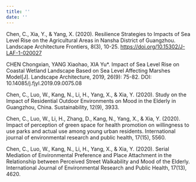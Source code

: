 ```yaml
---
title: ''
date: ''
---
```


Chen, C., Xia, Y., & Yang, X. (2020). Resilience Strategies to Impacts of Sea Level Rise on the Agricultural Areas in Nansha District of Guangzhou. Landscape Architecture Frontiers, 8(3), 10-25. https://doi.org/10.15302/J-LAF-1-020027

CHEN Chongxian, YANG Xiaohao, XIA Yu*. Impact of Sea Level Rise on Coastal Wetland Landscape Based on Sea Level Affecting Marshes Model[J]. Landscape Architecture, 2019, 26(9): 75-82. DOI: 10.14085/j.fjyl.2019.09.0075.08

Chen, C., Luo, W., Kang, N., Li, H., Yang, X., & Xia, Y. (2020). Study on the Impact of Residential Outdoor Environments on Mood in the Elderly in Guangzhou, China. Sustainability, 12(9), 3933.

Chen, C., Luo, W., Li, H., Zhang, D., Kang, N., Yang, X., & Xia, Y. (2020). Impact of perception of green space for health promotion on willingness to use parks and actual use among young urban residents. International journal of environmental research and public health, 17(15), 5560.

Chen, C., Luo, W., Kang, N., Li, H., Yang, X., & Xia, Y. (2020). Serial Mediation of Environmental Preference and Place Attachment in the Relationship between Perceived Street Walkability and Mood of the Elderly. International Journal of Environmental Research and Public Health, 17(13), 4620.
